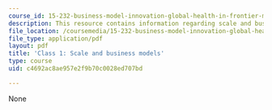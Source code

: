 ```yaml
---
course_id: 15-232-business-model-innovation-global-health-in-frontier-markets-fall-2013
description: This resource contains information regarding scale and business models.
file_location: /coursemedia/15-232-business-model-innovation-global-health-in-frontier-markets-fall-2013/c4692ac8ae957e2f9b70c0028ed707bd_MIT15_232F13_Class1.pdf
file_type: application/pdf
layout: pdf
title: 'Class 1: Scale and business models'
type: course
uid: c4692ac8ae957e2f9b70c0028ed707bd

---
```

None